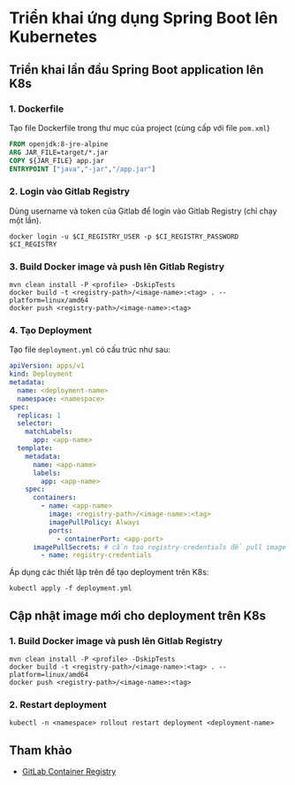 # Triển khai ứng dụng Spring Boot lên Kubernetes


## Triển khai lần đầu Spring Boot application lên K8s

### 1. Dockerfile
Tạo file Dockerfile trong thư mục của project (cùng cấp với file `pom.xml`)
```dockerfile
FROM openjdk:8-jre-alpine
ARG JAR_FILE=target/*.jar
COPY ${JAR_FILE} app.jar
ENTRYPOINT ["java","-jar","/app.jar"]
```

### 2. Login vào Gitlab Registry
Dùng username và token của Gitlab để login vào Gitlab Registry (chỉ chạy một lần).
```shell
docker login -u $CI_REGISTRY_USER -p $CI_REGISTRY_PASSWORD $CI_REGISTRY
```

### 3. Build Docker image và push lên Gitlab Registry
```shell
mvn clean install -P <profile> -DskipTests
docker build -t <registry-path>/<image-name>:<tag> . --platform=linux/amd64
docker push <registry-path>/<image-name>:<tag>
```

### 4. Tạo Deployment
Tạo file `deployment.yml` có cấu trúc như sau:
```yaml
apiVersion: apps/v1
kind: Deployment
metadata:
  name: <deployment-name>
  namespace: <namespace>
spec:
  replicas: 1
  selector:
    matchLabels:
      app: <app-name>
  template:
    metadata:
      name: <app-name>
      labels:
        app: <app-name>
    spec:
      containers:
        - name: <app-name>
          image: <registry-path>/<image-name>:<tag>
          imagePullPolicy: Always
          ports:
            - containerPort: <app-port>
      imagePullSecrets: # cần tạo registry-credentials để pull image từ registry
        - name: registry-credentials 
```
Áp dụng các thiết lập trên để tạo deployment trên K8s:
```shell
kubectl apply -f deployment.yml
```

## Cập nhật image mới cho deployment trên K8s

### 1. Build Docker image và push lên Gitlab Registry
```shell
mvn clean install -P <profile> -DskipTests
docker build -t <registry-path>/<image-name>:<tag> . --platform=linux/amd64
docker push <registry-path>/<image-name>:<tag>
```

### 2. Restart deployment 
```shell
kubectl -n <namespace> rollout restart deployment <deployment-name>
```

## Tham khảo
- [GitLab Container Registry](https://docs.gitlab.com/ee/user/packages/container_registry/)